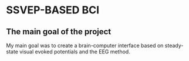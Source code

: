# SSVEP-BASED BCI

## The main goal of the project 
My main goal was to create a brain-computer interface based on steady-state visual evoked potentials and the EEG method. 
